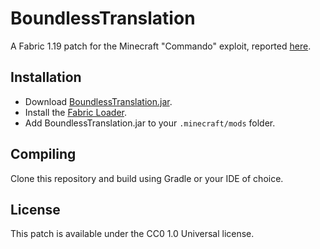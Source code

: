 # BoundlessTranslation

A Fabric 1.19 patch for the Minecraft "Commando" exploit, reported [here](https://totalfreedom.me/forum/thread/4834-commando-crash-exploit-patch).

## Installation

- Download [BoundlessTranslation.jar](https://github.com/DarwinUang/BoundlessTranslation/releases/download/1.0.0/BoundlessTranslation.jar).
- Install the [Fabric Loader](https://fabricmc.net/use/installer/).
- Add BoundlessTranslation.jar to your `.minecraft/mods` folder.

## Compiling

Clone this repository and build using Gradle or your IDE of choice.

## License

This patch is available under the CC0 1.0 Universal license.
